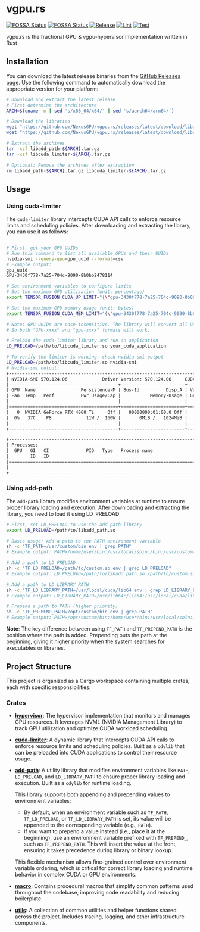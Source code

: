 # vgpu.rs

[![FOSSA Status](https://app.fossa.com/api/projects/git%2Bgithub.com%2FNexusGPU%2Fvgpu.rs.svg?type=shield&issueType=license)](https://app.fossa.com/projects/git%2Bgithub.com%2FNexusGPU%2Fvgpu.rs?ref=badge_shield&issueType=license)
[![FOSSA Status](https://app.fossa.com/api/projects/git%2Bgithub.com%2FNexusGPU%2Fvgpu.rs.svg?type=shield&issueType=security)](https://app.fossa.com/projects/git%2Bgithub.com%2FNexusGPU%2Fvgpu.rs?ref=badge_shield&issueType=security)
[![Release](https://github.com/NexusGPU/vgpu.rs/actions/workflows/release.yml/badge.svg)](https://github.com/NexusGPU/vgpu.rs/actions/workflows/release.yml)
[![Lint](https://github.com/NexusGPU/vgpu.rs/actions/workflows/lint.yml/badge.svg)](https://github.com/NexusGPU/vgpu.rs/actions/workflows/lint.yml)
[![Test](https://github.com/NexusGPU/vgpu.rs/actions/workflows/test.yml/badge.svg)](https://github.com/NexusGPU/vgpu.rs/actions/workflows/test.yml)

vgpu.rs is the fractional GPU & vgpu-hypervisor implementation written in Rust

## Installation

You can download the latest release binaries from the
[GitHub Releases page](https://github.com/NexusGPU/vgpu.rs/releases). Use the
following command to automatically download the appropriate version for your
platform:

```bash
# Download and extract the latest release
# First determine the architecture
ARCH=$(uname -m | sed 's/x86_64/x64/' | sed 's/aarch64/arm64/')

# Download the libraries
wget "https://github.com/NexusGPU/vgpu.rs/releases/latest/download/libadd_path-${ARCH}.tar.gz"
wget "https://github.com/NexusGPU/vgpu.rs/releases/latest/download/libcuda_limiter-${ARCH}.tar.gz"

# Extract the archives
tar -xzf libadd_path-${ARCH}.tar.gz
tar -xzf libcuda_limiter-${ARCH}.tar.gz

# Optional: Remove the archives after extraction
rm libadd_path-${ARCH}.tar.gz libcuda_limiter-${ARCH}.tar.gz
```

## Usage

### Using cuda-limiter

The `cuda-limiter` library intercepts CUDA API calls to enforce resource limits
and scheduling policies. After downloading and extracting the library, you can
use it as follows:

```bash

# First, get your GPU UUIDs
# Run this command to list all available GPUs and their UUIDs
nvidia-smi --query-gpu=gpu_uuid --format=csv
# Example output:
gpu_uuid
GPU-3430f778-7a25-704c-9090-8b0bb2478114

# Set environment variables to configure limits
# Set the maximum GPU utilization (unit: percentage)
export TENSOR_FUSION_CUDA_UP_LIMIT="{\"gpu-3430f778-7a25-704c-9090-8b0bb2478114\": 10}"

# Set the maximum GPU memory usage (unit: bytes)
export TENSOR_FUSION_CUDA_MEM_LIMIT="{\"gpu-3430f778-7a25-704c-9090-8b0bb2478114\": 1073741824}"

# Note: GPU UUIDs are case-insensitive. The library will convert all UUIDs to lowercase internally.
# So both "GPU-xxxx" and "gpu-xxxx" formats will work.

# Preload the cuda-limiter library and run an application
LD_PRELOAD=/path/to/libcuda_limiter.so your_cuda_application

# To verify the limiter is working, check nvidia-smi output
LD_PRELOAD=/path/to/libcuda_limiter.so nvidia-smi
# Nvidia-smi output:
+-----------------------------------------------------------------------------------------+
| NVIDIA-SMI 570.124.06             Driver Version: 570.124.06     CUDA Version: 12.8     |
|-----------------------------------------+------------------------+----------------------+
| GPU  Name                 Persistence-M | Bus-Id          Disp.A | Volatile Uncorr. ECC |
| Fan  Temp   Perf          Pwr:Usage/Cap |           Memory-Usage | GPU-Util  Compute M. |
|                                         |                        |               MIG M. |
|=========================================+========================+======================|
|   0  NVIDIA GeForce RTX 4060 Ti     Off |   00000000:01:00.0 Off |                  N/A |
|  0%   37C    P8             11W /  160W |       0MiB /   1024MiB |      0%      Default |
|                                         |                        |                  N/A |
+-----------------------------------------+------------------------+----------------------+

+-----------------------------------------------------------------------------------------+
| Processes:                                                                              |
|  GPU   GI   CI              PID   Type   Process name                        GPU Memory |
|        ID   ID                                                               Usage      |
|=========================================================================================|
|                                                                                         |
+-----------------------------------------------------------------------------------------+


```

### Using add-path

The `add-path` library modifies environment variables at runtime to ensure
proper library loading and execution. After downloading and extracting the
library, you need to load it using LD_PRELOAD:

```bash
# First, set LD_PRELOAD to use the add-path library
export LD_PRELOAD=/path/to/libadd_path.so

# Basic usage: Add a path to the PATH environment variable
sh -c "TF_PATH=/usr/custom/bin env | grep PATH"
# Example output: PATH=/home/user/bin:/usr/local/sbin:/bin:/usr/custom/bin

# Add a path to LD_PRELOAD
sh -c "TF_LD_PRELOAD=/path/to/custom.so env | grep LD_PRELOAD"
# Example output: LD_PRELOAD=/path/to/libadd_path.so:/path/to/custom.so

# Add a path to LD_LIBRARY_PATH
sh -c "TF_LD_LIBRARY_PATH=/usr/local/cuda/lib64 env | grep LD_LIBRARY_PATH"
# Example output: LD_LIBRARY_PATH=/usr/lib64:/lib64:/usr/local/cuda/lib64

# Prepend a path to PATH (higher priority)
sh -c "TF_PREPEND_PATH=/opt/custom/bin env | grep PATH"
# Example output: PATH=/opt/custom/bin:/home/user/bin:/usr/local/sbin:/usr/local/bin:/usr/sbin:/usr/bin:/sbin:/bin
```

**Note**: The key difference between using `TF_PATH` and `TF_PREPEND_PATH` is the position where the path is added. Prepending puts the path at the beginning, giving it higher priority when the system searches for executables or libraries.

## Project Structure

This project is organized as a Cargo workspace containing multiple crates, each
with specific responsibilities:

### Crates

- [**hypervisor**](crates/hypervisor): The hypervisor implementation that
  monitors and manages GPU resources. It leverages NVML (NVIDIA Management
  Library) to track GPU utilization and optimize CUDA workload scheduling.

- [**cuda-limiter**](crates/cuda-limiter): A dynamic library that intercepts
  CUDA API calls to enforce resource limits and scheduling policies. Built as a
  `cdylib` that can be preloaded into CUDA applications to control their
  resource usage.

- [**add-path**](crates/add-path): A utility library that modifies environment
  variables like `PATH`, `LD_PRELOAD`, and `LD_LIBRARY_PATH` to ensure proper
  library loading and execution. Built as a `cdylib` for runtime loading.

  This library supports both appending and prepending values to environment
  variables:
  - By default, when an environment variable such as `TF_PATH`, `TF_LD_PRELOAD`,
    or `TF_LD_LIBRARY_PATH` is set, its value will be appended to the
    corresponding variable (e.g., `PATH`).
  - If you want to prepend a value instead (i.e., place it at the beginning),
    use an environment variable prefixed with `TF_PREPEND_`, such as
    `TF_PREPEND_PATH`. This will insert the value at the front, ensuring it
    takes precedence during library or binary lookup.

  This flexible mechanism allows fine-grained control over environment variable
  ordering, which is critical for correct library loading and runtime behavior
  in complex CUDA or GPU environments.

- [**macro**](crates/macro): Contains procedural macros that simplify common
  patterns used throughout the codebase, improving code readability and reducing
  boilerplate.

- [**utils**](crates/utils): A collection of common utilities and helper
  functions shared across the project. Includes tracing, logging, and other
  infrastructure components.
